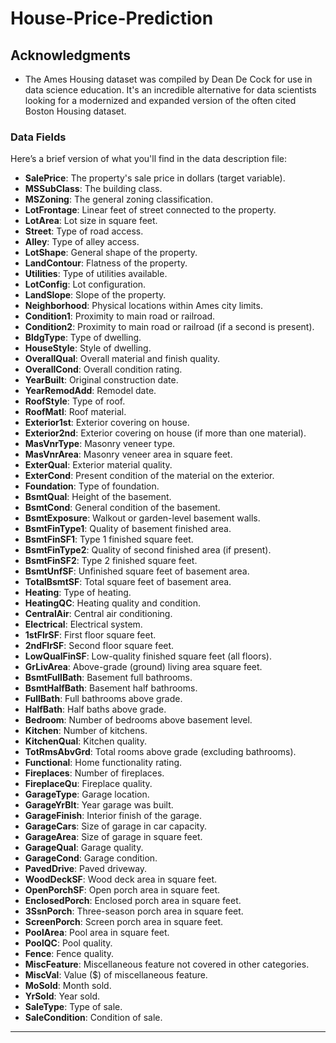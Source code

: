 # House-Price-Prediction
## Acknowledgments
- The Ames Housing dataset was compiled by Dean De Cock for use in data science education. It's an incredible alternative for data scientists looking for a modernized and expanded version of the often cited Boston Housing dataset. 
### **Data Fields**  
Here’s a brief version of what you'll find in the data description file:  

- **SalePrice**: The property's sale price in dollars (target variable).  
- **MSSubClass**: The building class.  
- **MSZoning**: The general zoning classification.  
- **LotFrontage**: Linear feet of street connected to the property.  
- **LotArea**: Lot size in square feet.  
- **Street**: Type of road access.  
- **Alley**: Type of alley access.  
- **LotShape**: General shape of the property.  
- **LandContour**: Flatness of the property.  
- **Utilities**: Type of utilities available.  
- **LotConfig**: Lot configuration.  
- **LandSlope**: Slope of the property.  
- **Neighborhood**: Physical locations within Ames city limits.  
- **Condition1**: Proximity to main road or railroad.  
- **Condition2**: Proximity to main road or railroad (if a second is present).  
- **BldgType**: Type of dwelling.  
- **HouseStyle**: Style of dwelling.  
- **OverallQual**: Overall material and finish quality.  
- **OverallCond**: Overall condition rating.  
- **YearBuilt**: Original construction date.  
- **YearRemodAdd**: Remodel date.  
- **RoofStyle**: Type of roof.  
- **RoofMatl**: Roof material.  
- **Exterior1st**: Exterior covering on house.  
- **Exterior2nd**: Exterior covering on house (if more than one material).  
- **MasVnrType**: Masonry veneer type.  
- **MasVnrArea**: Masonry veneer area in square feet.  
- **ExterQual**: Exterior material quality.  
- **ExterCond**: Present condition of the material on the exterior.  
- **Foundation**: Type of foundation.  
- **BsmtQual**: Height of the basement.  
- **BsmtCond**: General condition of the basement.  
- **BsmtExposure**: Walkout or garden-level basement walls.  
- **BsmtFinType1**: Quality of basement finished area.  
- **BsmtFinSF1**: Type 1 finished square feet.  
- **BsmtFinType2**: Quality of second finished area (if present).  
- **BsmtFinSF2**: Type 2 finished square feet.  
- **BsmtUnfSF**: Unfinished square feet of basement area.  
- **TotalBsmtSF**: Total square feet of basement area.  
- **Heating**: Type of heating.  
- **HeatingQC**: Heating quality and condition.  
- **CentralAir**: Central air conditioning.  
- **Electrical**: Electrical system.  
- **1stFlrSF**: First floor square feet.  
- **2ndFlrSF**: Second floor square feet.  
- **LowQualFinSF**: Low-quality finished square feet (all floors).  
- **GrLivArea**: Above-grade (ground) living area square feet.  
- **BsmtFullBath**: Basement full bathrooms.  
- **BsmtHalfBath**: Basement half bathrooms.  
- **FullBath**: Full bathrooms above grade.  
- **HalfBath**: Half baths above grade.  
- **Bedroom**: Number of bedrooms above basement level.  
- **Kitchen**: Number of kitchens.  
- **KitchenQual**: Kitchen quality.  
- **TotRmsAbvGrd**: Total rooms above grade (excluding bathrooms).  
- **Functional**: Home functionality rating.  
- **Fireplaces**: Number of fireplaces.  
- **FireplaceQu**: Fireplace quality.  
- **GarageType**: Garage location.  
- **GarageYrBlt**: Year garage was built.  
- **GarageFinish**: Interior finish of the garage.  
- **GarageCars**: Size of garage in car capacity.  
- **GarageArea**: Size of garage in square feet.  
- **GarageQual**: Garage quality.  
- **GarageCond**: Garage condition.  
- **PavedDrive**: Paved driveway.  
- **WoodDeckSF**: Wood deck area in square feet.  
- **OpenPorchSF**: Open porch area in square feet.  
- **EnclosedPorch**: Enclosed porch area in square feet.  
- **3SsnPorch**: Three-season porch area in square feet.  
- **ScreenPorch**: Screen porch area in square feet.  
- **PoolArea**: Pool area in square feet.  
- **PoolQC**: Pool quality.  
- **Fence**: Fence quality.  
- **MiscFeature**: Miscellaneous feature not covered in other categories.  
- **MiscVal**: Value ($) of miscellaneous feature.  
- **MoSold**: Month sold.  
- **YrSold**: Year sold.  
- **SaleType**: Type of sale.  
- **SaleCondition**: Condition of sale.  

---

